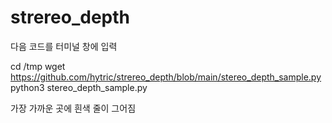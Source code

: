 #  strereo_depth

다음 코드를 터미널 창에 입력

cd /tmp
wget https://github.com/hytric/strereo_depth/blob/main/stereo_depth_sample.py
python3 stereo_depth_sample.py

가장 가까운 곳에 흰색 줄이 그어짐
